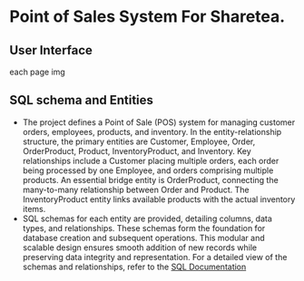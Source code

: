 # Point of Sales System For Sharetea.


## User Interface

each page img

## SQL schema and Entities 
- The project defines a Point of Sale (POS) system for managing customer orders, employees, products, and inventory. In the entity-relationship structure, the primary entities are Customer, Employee, Order, OrderProduct, Product, InventoryProduct, and Inventory. Key relationships include a Customer placing multiple orders, each order being processed by one Employee, and orders comprising multiple products. An essential bridge entity is OrderProduct, connecting the many-to-many relationship between Order and Product. The InventoryProduct entity links available products with the actual inventory items.
- SQL schemas for each entity are provided, detailing columns, data types, and relationships. These schemas form the foundation for database creation and subsequent operations. This modular and scalable design ensures smooth addition of new records while preserving data integrity and representation. For a detailed view of the schemas and relationships, refer to the [SQL Documentation](docs/sqlp2.pdf)
